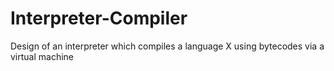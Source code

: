 # Interpreter-Compiler
Design of an interpreter which compiles a language X using bytecodes via a virtual machine
